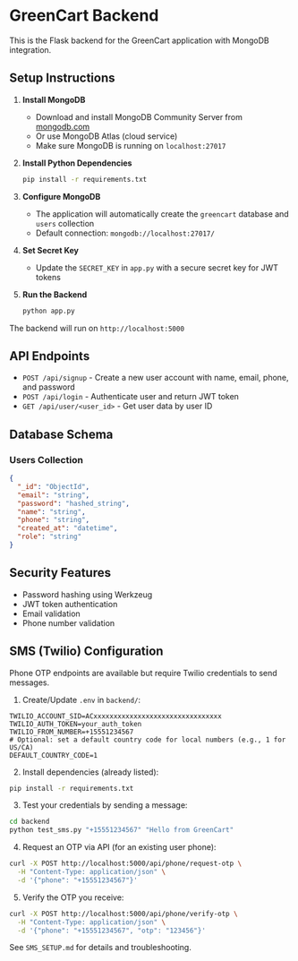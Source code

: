 # GreenCart Backend

This is the Flask backend for the GreenCart application with MongoDB integration.

## Setup Instructions

1. **Install MongoDB**
   - Download and install MongoDB Community Server from [mongodb.com](https://www.mongodb.com/try/download/community)
   - Or use MongoDB Atlas (cloud service)
   - Make sure MongoDB is running on `localhost:27017`

2. **Install Python Dependencies**
   ```bash
   pip install -r requirements.txt
   ```

3. **Configure MongoDB**
   - The application will automatically create the `greencart` database and `users` collection
   - Default connection: `mongodb://localhost:27017/`

4. **Set Secret Key**
   - Update the `SECRET_KEY` in `app.py` with a secure secret key for JWT tokens

5. **Run the Backend**
   ```bash
   python app.py
   ```

The backend will run on `http://localhost:5000`

## API Endpoints

- `POST /api/signup` - Create a new user account with name, email, phone, and password
- `POST /api/login` - Authenticate user and return JWT token
- `GET /api/user/<user_id>` - Get user data by user ID

## Database Schema

### Users Collection
```json
{
  "_id": "ObjectId",
  "email": "string",
  "password": "hashed_string",
  "name": "string",
  "phone": "string",
  "created_at": "datetime",
  "role": "string"
}
```

## Security Features

- Password hashing using Werkzeug
- JWT token authentication
- Email validation
- Phone number validation 

## SMS (Twilio) Configuration

Phone OTP endpoints are available but require Twilio credentials to send messages.

1. Create/Update `.env` in `backend/`:

```env
TWILIO_ACCOUNT_SID=ACxxxxxxxxxxxxxxxxxxxxxxxxxxxxxxxx
TWILIO_AUTH_TOKEN=your_auth_token
TWILIO_FROM_NUMBER=+15551234567
# Optional: set a default country code for local numbers (e.g., 1 for US/CA)
DEFAULT_COUNTRY_CODE=1
```

2. Install dependencies (already listed):

```bash
pip install -r requirements.txt
```

3. Test your credentials by sending a message:

```bash
cd backend
python test_sms.py "+15551234567" "Hello from GreenCart"
```

4. Request an OTP via API (for an existing user phone):

```bash
curl -X POST http://localhost:5000/api/phone/request-otp \
  -H "Content-Type: application/json" \
  -d '{"phone": "+15551234567"}'
```

5. Verify the OTP you receive:

```bash
curl -X POST http://localhost:5000/api/phone/verify-otp \
  -H "Content-Type: application/json" \
  -d '{"phone": "+15551234567", "otp": "123456"}'
```

See `SMS_SETUP.md` for details and troubleshooting.